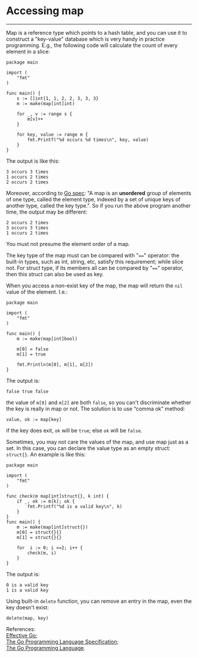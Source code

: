 # Accessing map
----
Map is a reference type which points to a hash table, and you can use it to construct a "key-value" database which is very handy in practice programming. E.g., the following code will calculate the count of every element in a slice:  

	package main
	
	import (
		"fmt"
	)
	
	func main() {
		s := []int{1, 1, 2, 2, 3, 3, 3}
		m := make(map[int]int)
	
		for _, v := range s {
			m[v]++
		}
	
		for key, value := range m {
			fmt.Printf("%d occurs %d times\n", key, value)
		}
	} 

The output is like this:  

	3 occurs 3 times
	1 occurs 2 times
	2 occurs 2 times
Moreover, according to [Go spec](https://golang.org/ref/spec#Map_types): "A map is an **unordered** group of elements of one type, called the element type, indexed by a set of unique keys of another type, called the key type.". So if you run the above program another time, the output may be different:  

	2 occurs 2 times
	3 occurs 3 times
	1 occurs 2 times
You must not presume the element order of a map.  

The key type of the map must can be compared with "`==`" operator: the built-in types, such as int, string, etc, satisfy this requirement; while slice not. For struct type, if its members all can be compared by "`==`" operator, then this struct can also be used as key.  

When you access a non-exist key of the map, the map will return the `nil` value of the element. I.e.:  

	package main
	
	import (
		"fmt"
	)
	
	func main() {
		m := make(map[int]bool)
	
		m[0] = false
		m[1] = true
	
		fmt.Println(m[0], m[1], m[2])
	}
The output is:  

	false true false

the value of `m[0]` and `m[2]` are both `false`, so you can't discriminate whether the key is really in map or not. The solution is to use “comma ok” method:  

	value, ok := map[key]
if the key does exit, `ok` will be `true`; else `ok` will be `false`.  

Sometimes, you may not care the values of the map, and use map just as a set. In this case, you can declare the value type as an empty struct: `struct{}`. An example is like this:  

	package main
	
	import (
		"fmt"
	)
	
	func check(m map[int]struct{}, k int) {
		if _, ok := m[k]; ok {
			fmt.Printf("%d is a valid key\n", k)
		}
	}
	func main() {
		m := make(map[int]struct{})
		m[0] = struct{}{}
		m[1] = struct{}{}
	
		for  i := 0; i <=2; i++ {
			check(m, i)
		}
	}  

The output is:

	0 is a valid key
	1 is a valid key
Using built-in `delete` function, you can remove an entry in the map, even the key doesn't exist:  

	delete(map, key)

References:  
[Effective Go](https://golang.org/doc/effective_go.html);  
[The Go Programming Language Specification](https://golang.org/ref/spec);  
[The Go Programming Language](http://www.gopl.io/).